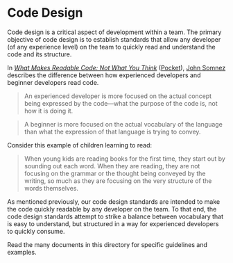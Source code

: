 # Code Design

Code design is a critical aspect of development within a team. The primary objective of code design is to establish standards that allow any developer (of any experience level) on the team to quickly read and understand the code and its structure.

In [_What Makes Readable Code: Not What You Think_](https://simpleprogrammer.com/what-makes-code-readable-not-what-you-think/) ([Pocket](https://app.getpocket.com/read/364235794)), [John Somnez](https://twitter.com/simpleprogrammr) describes the difference between how experienced developers and beginner developers read code.

> An experienced developer is more focused on the actual concept being expressed by the code—what the purpose of the code is, not how it is doing it.

> A beginner is more focused on the actual vocabulary of the language than what the expression of that language is trying to convey.

Consider this example of children learning to read:

> When young kids are reading books for the first time, they start out by sounding out each word. When they are reading, they are not focusing on the grammar or the thought being conveyed by the writing, so much as they are focusing on the very structure of the words themselves.

As mentioned previously, our code design standards are intended to make the code quickly readable by any developer on the team. To that end, the code design standards attempt to strike a balance between vocabulary that is easy to understand, but structured in a way for experienced developers to quickly consume.

Read the many documents in this directory for specific guidelines and examples.
